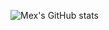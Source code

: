 ![Mex's GitHub stats](https://github-readme-stats.vercel.app/api?username=void-mckenzie&show_icons=true&theme=tokyonight)
